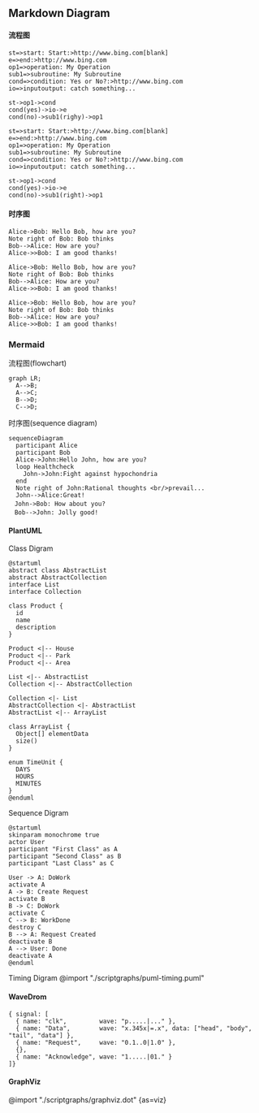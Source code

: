 ## Markdown Diagram

#### 流程图
```
st=>start: Start:>http://www.bing.com[blank]
e=>end:>http://www.bing.com
op1=>operation: My Operation
sub1=>subroutine: My Subroutine
cond=>condition: Yes or No?:>http://www.bing.com
io=>inputoutput: catch something...

st->op1->cond
cond(yes)->io->e
cond(no)->sub1(righy)->op1
```

```flow
st=>start: Start:>http://www.bing.com[blank]
e=>end:>http://www.bing.com
op1=>operation: My Operation
sub1=>subroutine: My Subroutine
cond=>condition: Yes or No?:>http://www.bing.com
io=>inputoutput: catch something...

st->op1->cond
cond(yes)->io->e
cond(no)->sub1(right)->op1
```

#### 时序图
```
Alice->Bob: Hello Bob, how are you?
Note right of Bob: Bob thinks
Bob-->Alice: How are you?
Alice->>Bob: I am good thanks!
```

```sequence 
Alice->Bob: Hello Bob, how are you?
Note right of Bob: Bob thinks
Bob-->Alice: How are you?
Alice->>Bob: I am good thanks!
```

```sequence {theme="hand"}
Alice->Bob: Hello Bob, how are you?
Note right of Bob: Bob thinks
Bob-->Alice: How are you?
Alice->>Bob: I am good thanks!
```

### Mermaid
流程图(flowchart)  
```mermaid
graph LR;
  A-->B;
  A-->C;
  B-->D;
  C-->D;
```

时序图(sequence diagram)
```mermaid
sequenceDiagram
  participant Alice
  participant Bob
  Alice->John:Hello John, how are you?
  loop Healthcheck
    John->John:Fight against hypochondria
  end
  Note right of John:Rational thoughts <br/>prevail...
  John-->Alice:Great!
　John->Bob: How about you?
　Bob-->John: Jolly good!
```

#### PlantUML
Class Digram
```puml
@startuml
abstract class AbstractList
abstract AbstractCollection
interface List
interface Collection

class Product {
  id
  name
  description
}

Product <|-- House
Product <|-- Park
Product <|-- Area

List <|-- AbstractList
Collection <|-- AbstractCollection

Collection <|- List
AbstractCollection <|- AbstractList
AbstractList <|-- ArrayList

class ArrayList {
  Object[] elementData
  size()
}

enum TimeUnit {
  DAYS
  HOURS
  MINUTES
}
@enduml
```

Sequence Digram
```puml
@startuml
skinparam monochrome true
actor User
participant "First Class" as A
participant "Second Class" as B
participant "Last Class" as C

User -> A: DoWork
activate A
A -> B: Create Request
activate B
B -> C: DoWork
activate C
C --> B: WorkDone
destroy C
B --> A: Request Created
deactivate B
A --> User: Done
deactivate A
@enduml
```

Timing Digram
@import "./scriptgraphs/puml-timing.puml"

#### WaveDrom
```wavedrom
{ signal: [
  { name: "clk",         wave: "p.....|..." },
  { name: "Data",        wave: "x.345x|=.x", data: ["head", "body", "tail", "data"] },
  { name: "Request",     wave: "0.1..0|1.0" },
  {},
  { name: "Acknowledge", wave: "1.....|01." }
]}
```

#### GraphViz
@import "./scriptgraphs/graphviz.dot" {as=viz}
